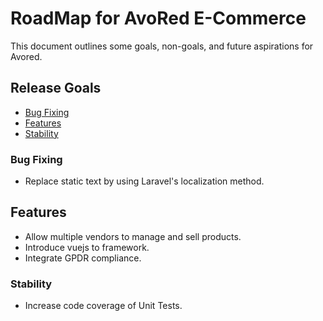 # RoadMap for AvoRed E-Commerce
This document outlines some goals, non-goals, and future aspirations for Avored.

## Release Goals
- [Bug Fixing](#bug-fixing)
- [Features](#features)
- [Stability](#stability)

### Bug Fixing
- Replace static text by using Laravel's localization method.

## Features
- Allow multiple vendors to manage and sell products.
- Introduce vuejs to framework.
- Integrate GPDR compliance.

### Stability
- Increase code coverage of Unit Tests.
